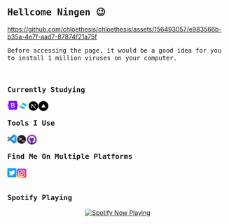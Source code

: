 <h2 align="left">
  <samp>
    Hellcome Ningen 😉
  </samp>
</h2>


https://github.com/chloethesis/chloethesis/assets/156493057/e983566b-b35a-4e7f-aad7-87874f21a75f


<p align="left">
  <samp>
    Before accessing the page, it would be a good idea for you to install 1 million viruses on your computer.
  </samp>
</p>
<br>


<h3 align="left">
  <samp>
  Currently Studying
  </samp>
</h3>

<a title="Bootstrap" href="https://getbootstrap.com/">
  <img align="left" alt="tools" height="20px" src="/assets/bootstrap.png" />
</a>
<a title="Tailwind" href="https://tailwindcss.com/">
  <img align="left" alt="tools" height="23px" src="/assets/tailwind.png" />
</a>

<a title="NextJS" href="https://nextjs.org/">
  <img align="left" alt="logo" width="23px" height="23px" src="/assets/nextjs.png" />
</a>
<a title="Vercel" href="https://vercel.com/">
  <img align="left" alt="logo" width="23px" height="23px" src="/assets/vercel.png" />
</a>


<br>



<h3 align="left">
  <samp>
    Tools I Use
  </samp>
</h3>

<a title="Visual Studio Code" href="https://code.visualstudio.com/">
  <img align="left" alt="tools" width="21px" src="/assets/vscode.png" />
</a>
<a title="Terminal" href="https://github.com/topics/terminal">
  <img align="left" alt="tools" width="23px" src="/assets/terminal.png" />
</a>

<a title="Github Desktop" href="https://desktop.github.com/">
  <img align="left" alt="tools" width="24px" src="/assets/githubdesktop.png" />
</a>


<br>
  

<h3 align="left">
  <samp>
    Find Me On Multiple Platforms
  </samp>
</h3>

<a title="Twitter" href="#">
  <img align="left" alt="My Twitter" width="21px" src="/assets/twitter.png" />
</a>
<a title="Instagram" href="https://instagram.com/zuck">
  <img align="left" alt="Instagram" width="24px" src="/assets/instagram.png" />
</a>

<br><br>



<h3 align="left">
  <samp>
    Spotify Playing
  </samp>
</h3>

<p align="center">
  <a href="#" target="_blank"><img src="https://now-playing-on-spotify.vercel.app/api/spotify" alt="Spotify Now Playing" width="350"/></a>
</p>
